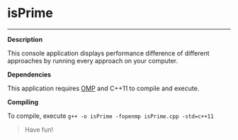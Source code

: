 # isPrime
<hr/>

**Description**

This console application displays performance difference of different approaches by running every approach on your computer.

**Dependencies**

This application requires [OMP](https://www.openmp.org/) and C++11 to compile and execute.

**Compiling**

To compile, execute `g++ -o isPrime -fopenmp isPrime.cpp -std=c++11`

>Have fun!